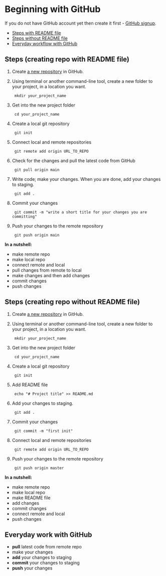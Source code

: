 # Beginning with GitHub

If you do not have GitHub account yet then create it first - [GitHub signup](https://github.com/join?ref_cta=Sign+up&ref_loc=header+logged+out&ref_page=%2F&source=header-home).

- [Steps with README file](#sub-heading)
- [Steps without README file](#sub-heading-1)
- [Everyday workflow with GitHub](#sub-heading-2)



## Steps (creating repo with README file)

1. Create [a new repository](https://docs.github.com/en/github/getting-started-with-github/create-a-repo) in GitHub.

2. Using terminal or another command-line tool, create a new folder to your project, in a location you want. 

        mkdir your_project_name

3. Get into the new project folder

        cd your_project_name

4. Create a local git repository

        git init

5. Connect local and remote repositories 

        git remote add origin URL_TO_REPO

6. Check for the changes and pull the latest code from GitHub

        git pull origin main

7. Write code; make your changes. When you are done, add your changes to staging.

        git add . 

8. Commit your changes

        git commit -m "write a short title for your changes you are committing"

9. Push your changes to the remote repository

        git push origin main

**In a nutshell:** 

- make remote repo
- make local repo 
- connect remote and local
- pull changes from remote to local
- make changes and then add changes
- commit changes
- push changes

## Steps (creating repo without README file)

1. Create [a new repository](https://docs.github.com/en/github/getting-started-with-github/create-a-repo) in GitHub.

2. Using terminal or another command-line tool, create a new folder to your project, in a location you want. 

        mkdir your_project_name

3. Get into the new project folder

        cd your_project_name

4. Create a local git repository

        git init

5. Add README file

        echo "# Project title" >> README.md

6. Add your changes to staging.

        git add . 

8. Commit your changes

        git commit -m "first init"

5. Connect local and remote repositories 

        git remote add origin URL_TO_REPO

6. Push your changes to the remote repository

        git push origin master

**In a nutshell:** 

- make remote repo
- make local repo 
- make README file
- add changes
- commit changes
- connect remote and local
- push changes

## Everyday work with GitHub 

- **pull** latest code from remote repo
- make your changes
- **add** your changes to staging 
- **commit** your changes to staging
- **push** your changes